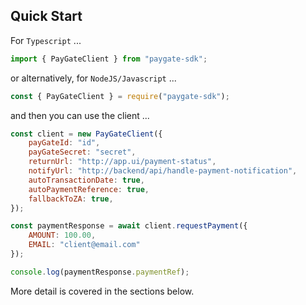 ## Quick Start

For `Typescript` ...

```typescript
import { PayGateClient } from "paygate-sdk";
```

or alternatively, for  `NodeJS/Javascript` ...

```javascript
const { PayGateClient } = require("paygate-sdk");
```

and then you can use the client ...

```javascript
const client = new PayGateClient({
    payGateId: "id",
    payGateSecret: "secret",
    returnUrl: "http://app.ui/payment-status",
    notifyUrl: "http://backend/api/handle-payment-notification",
    autoTransactionDate: true,
    autoPaymentReference: true,
    fallbackToZA: true,
});

const paymentResponse = await client.requestPayment({
    AMOUNT: 100.00,
    EMAIL: "client@email.com"
});

console.log(paymentResponse.paymentRef);
```

More detail is covered in the sections below.
